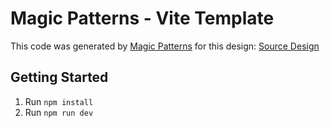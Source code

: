# Magic Patterns - Vite Template

This code was generated by [Magic Patterns](https://magicpatterns.com) for this design: [Source Design](https://www.magicpatterns.com/c/f39ahaz38vmtszhjwbe7r7)

## Getting Started

1. Run `npm install`
2. Run `npm run dev`
